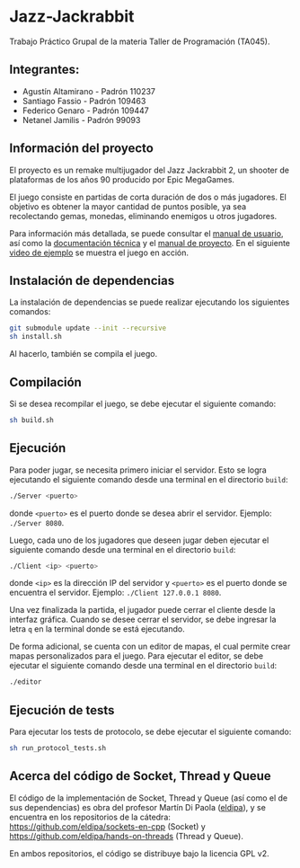 # Jazz-Jackrabbit
Trabajo Práctico Grupal de la materia Taller de Programación (TA045).

## Integrantes:
* Agustín Altamirano - Padrón 110237
* Santiago Fassio - Padrón 109463
* Federico Genaro - Padrón 109447
* Netanel Jamilis - Padrón 99093

## Información del proyecto

El proyecto es un remake multijugador del Jazz Jackrabbit 2, un shooter de plataformas de los años 90 producido
por Epic MegaGames.

El juego consiste en partidas de corta duración de dos o más jugadores. El objetivo es obtener la mayor cantidad de
puntos posible, ya sea recolectando gemas, monedas, eliminando enemigos u otros jugadores.

Para información más detallada, se puede consultar el [manual de usuario](documentacion/manual_de_usuario.md), así como
la [documentación técnica](documentacion/documentacion_tecnica.md) y el [manual de proyecto](documentacion/manual_de_proyecto.md).
En el siguiente [video de ejemplo](https://youtu.be/9NwZ04XHftU) se muestra el juego en acción.

## Instalación de dependencias
La instalación de dependencias se puede realizar ejecutando los siguientes comandos:

```bash
git submodule update --init --recursive
sh install.sh
```
Al hacerlo, también se compila el juego.

## Compilación

Si se desea recompilar el juego, se debe ejecutar el siguiente comando:

```bash
sh build.sh
```

## Ejecución

Para poder jugar, se necesita primero iniciar el servidor. Esto se logra ejecutando el siguiente comando desde una
terminal en el directorio `build`:

```bash
./Server <puerto>
```

donde `<puerto>` es el puerto donde se desea abrir el servidor. Ejemplo: `./Server 8080`.

Luego, cada uno de los jugadores que deseen jugar deben ejecutar el siguiente comando desde una terminal en el
directorio `build`:

```bash
./Client <ip> <puerto>
```

donde `<ip>` es la dirección IP del servidor y `<puerto>` es el puerto donde se encuentra el servidor. Ejemplo:
`./Client 127.0.0.1 8080`.

Una vez finalizada la partida, el jugador puede cerrar el cliente desde la interfaz gráfica. Cuando se desee cerrar el
servidor, se debe ingresar la letra `q` en la terminal donde se está ejecutando.

De forma adicional, se cuenta con un editor de mapas, el cual permite crear mapas personalizados para el juego. Para
ejecutar el editor, se debe ejecutar el siguiente comando desde una terminal en el directorio `build`:

```bash
./editor
```

## Ejecución de tests

Para ejecutar los tests de protocolo, se debe ejecutar el siguiente comando:

```bash
sh run_protocol_tests.sh
```

## Acerca del código de Socket, Thread y Queue

El código de la implementación de Socket, Thread y Queue (así como el de sus dependencias) es obra del profesor
Martín Di Paola ([eldipa](https://github.com/eldipa)), y se encuentra en los repositorios de la cátedra:
https://github.com/eldipa/sockets-en-cpp (Socket) y https://github.com/eldipa/hands-on-threads (Thread y Queue).

En ambos repositorios, el código se distribuye bajo la licencia GPL v2.
